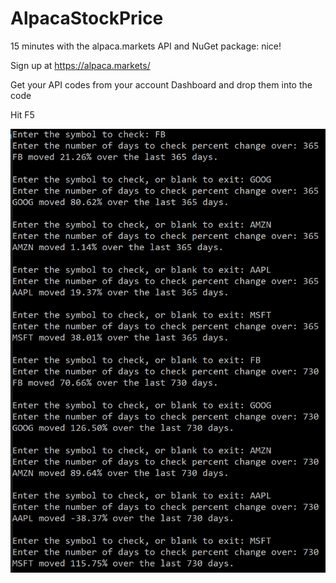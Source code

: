 ﻿# AlpacaStockPrice
15 minutes with the alpaca.markets API and NuGet package: nice!

Sign up at https://alpaca.markets/

Get your API codes from your account Dashboard and drop them into the code

Hit F5

![Output](https://github.com/JonSchwartzDev/AlpacaStockPrice/blob/master/StockPrice.png)